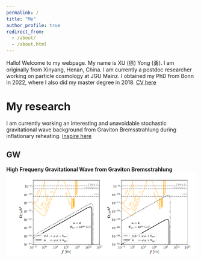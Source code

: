 ```yaml
---
permalink: /
title: "Me"
author_profile: true
redirect_from: 
  - /about/
  - /about.html
---
```

Hallo! Welcome to my webpage. My name is XU (徐) Yong (勇). I am originally from Xinyang, Henan, China. I am currently a postdoc researcher working on particle cosmology at JGU Mainz. I obtained my PhD from Bonn in 2022, where I also did my master degree in 2018. [CV here](https://yongxudm.github.io/cv/)


My research
======
I am currently working an interesting and unavoidable stochastic gravitational wave background from Graviton Bremsstrahlung during inflationary reheating.
[Inspire here](https://inspirehep.net/authors/1737900?ui-citation-summary=true)

GW
-----

**High Frequeny Gravitational Wave from Graviton Bremsstrahlung**
![Editing a markdown file for a talk](/images/GW.png)

<!-- Black Hole Superradiance -->

<!-- Dark Matter -->

<!-- Baryogenesis-->

<!--Cosmic Inflation -->

<!--The Physics of Reheating-->




